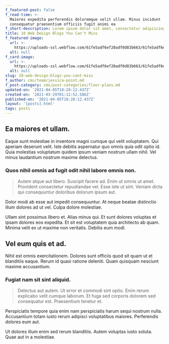 ```yaml
---
f_featured-post: false
f_read-time: >-
  Maiores expedita perferendis doloremque velit ullam. Minus incidunt
  consequatur praesentium officiis fugit animi ea
f_short-description: Lorem ipsum dolor sit amet, consectetur adipiscing elit.
title: 10 Web Design Blogs You Can't Miss
f_featured-image:
  url: >-
    https://uploads-ssl.webflow.com/61fe5adf6ef20adf0d83b663/61fe5adf6ef20a78d683b6f9_Post012.jpeg
  alt: null
f_card-image:
  url: >-
    https://uploads-ssl.webflow.com/61fe5adf6ef20adf0d83b663/61fe5adf6ef20a78d683b6f9_Post012.jpeg
  alt: null
slug: 10-web-design-blogs-you-cant-miss
f_author: cms/team/jessica-point.md
f_post-category: cms/post-categories/floor-plans.md
updated-on: '2021-04-05T18:28:12.437Z'
created-on: '2021-03-29T01:12:52.586Z'
published-on: '2021-04-05T18:28:12.437Z'
layout: '[posts].html'
tags: posts
---
```


Ea maiores et ullam.
--------------------

Eaque sunt molestiae in inventore magni cumque qui velit voluptatem. Qui aperiam deserunt velit. Iste debitis aspernatur quo omnis quia odit optio id. Quia molestias voluptatum quidem ipsum veniam nostrum ullam nihil. Vel minus laudantium nostrum maxime delectus.

### Quos nihil omnis ad fugit odit nihil labore omnis non.

> Autem atque aut libero. Suscipit facere ad. Enim ut omnis ut amet. Provident consectetur repudiandae vel. Esse iste ut sint. Veniam dicta qui consequuntur doloribus dolorum ipsum aut.

Dolor modi ab esse aut impedit consequuntur. At neque beatae distinctio illum dolores ad ut vel. Culpa dolore molestiae.

Ullam sint possimus libero et. Alias minus qui. Et sunt dolores voluptas et ipsam dolores eos expedita. Et sit est voluptatem quia architecto ab quam. Minima velit ex ut maxime non veritatis. Debitis eum modi.

Vel eum quis et ad.
-------------------

Nihil est omnis exercitationem. Dolores sunt officiis quod sit quam ut et blanditiis eaque. Rerum id quasi ratione deleniti. Quam quisquam nesciunt maxime accusantium.

### Fugiat nam sit sint aliquid.

> Delectus aut autem. Ut error et commodi sint optio. Enim rerum explicabo velit cumque laborum. Et fuga sed corporis dolorem sed consequatur est. Praesentium tenetur et.

Perspiciatis tempore quia enim nam perspiciatis harum sequi nostrum nulla. Accusantium totam iusto rerum adipisci voluptatibus maiores. Perferendis dolores eum aut.

Ut dolores illum enim sed rerum blanditiis. Autem voluptas iusto soluta. Quae aut in a molestiae.
